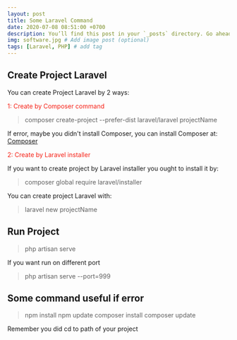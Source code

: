 ```yaml
---
layout: post
title: Some Laravel Command
date: 2020-07-08 08:51:00 +0700
description: You’ll find this post in your `_posts` directory. Go ahead and edit it and re-build the site to see your changes. # Add post description (optional)
img: software.jpg # Add image post (optional)
tags: [Laravel, PHP] # add tag
---
```

## Create Project Laravel

You can create Project Laravel by 2 ways:

<p style="color:#F62217">1: Create by Composer command</p>

>composer create-project --prefer-dist laravel/laravel projectName

If error, maybe you didn't install Composer, you can install Composer at: <a href="https://getcomposer.org/download/">Composer</a>

<p style="color:#F62217">2: Create by Laravel installer</p>

If you want to create project by Laravel installer you ought to install it by: 

>composer global require laravel/installer

You can create project Laravel with:

>laravel new projectName

## Run Project

>php artisan serve

If you want run on different port

>php artisan serve --port=999

## Some command useful if error

>npm install
>npm update
>composer install
>composer update

Remember you did cd to path of your project


